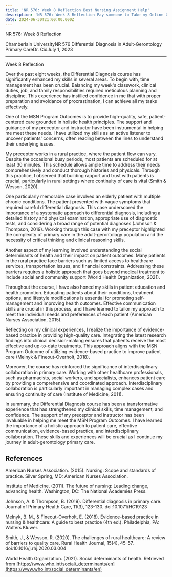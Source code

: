 ```yaml
---
title: 'NR 576: Week 8 Reflection Best Nursing Assignment Help'
description: 'NR 576: Week 8 Reflection Pay someone to Take my Online Class'
date: 2024-06-30T21:00:00.000Z
---
```


NR 576: Week 8 Reflection

Chamberlain UniversityNR 576 Differential Diagnosis in Adult-Gerontology Primary CareDr. CidJuly 1, 2023

***

Week 8 Reflection

Over the past eight weeks, the Differential Diagnosis course has significantly enhanced my skills in several areas. To begin with, time management has been crucial. Balancing my week's classwork, clinical duties, job, and family responsibilities required meticulous planning and discipline. This experience has instilled confidence in me that with proper preparation and avoidance of procrastination, I can achieve all my tasks effectively.

One of the MSN Program Outcomes is to provide high-quality, safe, patient-centered care grounded in holistic health principles. The support and guidance of my preceptor and instructor have been instrumental in helping me meet these needs. I have utilized my skills as an active listener to uncover patients' concerns, often reading between the lines to understand their underlying issues.

My preceptor works in a rural practice, where the patient flow can vary. Despite the occasional busy periods, most patients are scheduled for at least 30 minutes. This schedule allows ample time to address their needs comprehensively and conduct thorough histories and physicals. Through this practice, I observed that building rapport and trust with patients is crucial, particularly in rural settings where continuity of care is vital (Smith & Wesson, 2020).

One particularly memorable case involved an elderly patient with multiple chronic conditions. The patient presented with vague symptoms that required careful differential diagnosis. This case underscored the importance of a systematic approach to differential diagnosis, including a detailed history and physical examination, appropriate use of diagnostic tests, and considering a broad range of potential diagnoses (Johnson & Thompson, 2019). Working through this case with my preceptor highlighted the complexity of primary care in the adult-gerontology population and the necessity of critical thinking and clinical reasoning skills.

Another aspect of my learning involved understanding the social determinants of health and their impact on patient outcomes. Many patients in the rural practice face barriers such as limited access to healthcare services, transportation issues, and financial constraints. Addressing these barriers requires a holistic approach that goes beyond medical treatment to include social and community support (World Health Organization, 2021).

Throughout the course, I have also honed my skills in patient education and health promotion. Educating patients about their conditions, treatment options, and lifestyle modifications is essential for promoting self-management and improving health outcomes. Effective communication skills are crucial in this process, and I have learned to tailor my approach to meet the individual needs and preferences of each patient (American Nurses Association, 2015).

Reflecting on my clinical experiences, I realize the importance of evidence-based practice in providing high-quality care. Integrating the latest research findings into clinical decision-making ensures that patients receive the most effective and up-to-date treatments. This approach aligns with the MSN Program Outcome of utilizing evidence-based practice to improve patient care (Melnyk & Fineout-Overholt, 2018).

Moreover, the course has reinforced the significance of interdisciplinary collaboration in primary care. Working with other healthcare professionals, such as pharmacists, social workers, and specialists, enhances patient care by providing a comprehensive and coordinated approach. Interdisciplinary collaboration is particularly important in managing complex cases and ensuring continuity of care (Institute of Medicine, 2011).

In summary, the Differential Diagnosis course has been a transformative experience that has strengthened my clinical skills, time management, and confidence. The support of my preceptor and instructor has been invaluable in helping me meet the MSN Program Outcomes. I have learned the importance of a holistic approach to patient care, effective communication, evidence-based practice, and interdisciplinary collaboration. These skills and experiences will be crucial as I continue my journey in adult-gerontology primary care.

## References

American Nurses Association. (2015). Nursing: Scope and standards of practice. Silver Spring, MD: American Nurses Association.

Institute of Medicine. (2011). The future of nursing: Leading change, advancing health. Washington, DC: The National Academies Press.

Johnson, A. & Thompson, B. (2019). Differential diagnosis in primary care. Journal of Primary Health Care, 11(3), 123-130. doi:10.1071/HC19123

Melnyk, B. M., & Fineout-Overholt, E. (2018). Evidence-based practice in nursing & healthcare: A guide to best practice (4th ed.). Philadelphia, PA: Wolters Kluwer.

Smith, J., & Wesson, R. (2020). The challenges of rural healthcare: A review of barriers to quality care. Rural Health Journal, 15(4), 45-57. doi:10.1016/j.rhj.2020.03.004

World Health Organization. (2021). Social determinants of health. Retrieved from [https://www.who.int/social\_determinants/en](https://www.who.int/social_determinants/en)
